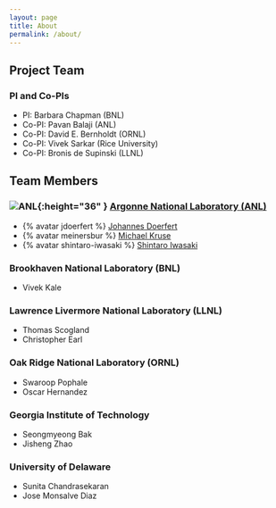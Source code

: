 ```yaml
---
layout: page
title: About
permalink: /about/
---
```


## Project Team

### PI and Co-PIs

 * PI: Barbara Chapman (BNL)
 * Co-PI: Pavan Balaji (ANL)
 * Co-PI: David E. Bernholdt (ORNL)
 * Co-PI: Vivek Sarkar (Rice University)
 * Co-PI: Bronis de Supinski (LLNL)

## Team Members

### ![ANL]({{site.baseurl}}/images/anl.svg){:height="36" } [Argonne National Laboratory (ANL)](https://www.anl.gov) 

 * {% avatar jdoerfert %} [Johannes Doerfert](https://github.com/jdoerfert) 
 * {% avatar meinersbur %} [Michael Kruse](https://github.com/meinersbur)
 * {% avatar shintaro-iwasaki %} [Shintaro Iwasaki](https://github.com/shintaro-iwasaki)
 
### Brookhaven National Laboratory (BNL)
 * Vivek Kale

### Lawrence Livermore National Laboratory (LLNL)
 * Thomas Scogland
 * Christopher Earl

### Oak Ridge National Laboratory (ORNL)
 * Swaroop Pophale
 * Oscar Hernandez
 
### Georgia Institute of Technology
 * Seongmyeong Bak
 * Jisheng Zhao
 
### University of Delaware
 * Sunita Chandrasekaran
 * Jose Monsalve Diaz


